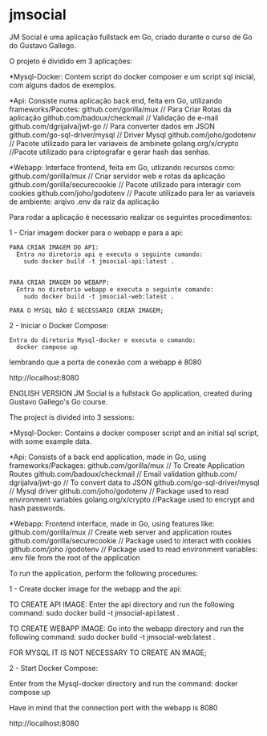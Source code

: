 # jmsocial
JM Social é uma aplicação fullstack em Go, criado durante o curso de Go do Gustavo Gallego.

O projeto é dividido em 3 aplicações:

*Mysql-Docker: Contem script do docker composer e um script sql inicial, com alguns dados de exemplos.

*Api:  Consiste numa aplicação back end, feita em Go, utilizando frameworks/Pacotes:
  github.com/gorilla/mux   // Para Criar Rotas da aplicação
  github.com/badoux/checkmail  // Validação de e-mail
  github.com/dgrijalva/jwt-go  // Para converter dados em JSON 
  github.com/go-sql-driver/mysql   // Driver Mysql
  github.com/joho/godotenv  // Pacote utilizado para ler variaveis de ambinete
  golang.org/x/crypto  //Pacote utilizado para criptografar e gerar hash das senhas.


*Webapp:  Interface frontend, feita em Go,  utlizando recursos como:
  github.com/gorilla/mux   // Criar servidor web e rotas da aplicação
  github.com/gorilla/securecookie  // Pacote utilizado para interagir com cookies
  github.com/joho/godotenv // Pacote utilizado para ler as variaveis de ambiente:  arqivo  .env da raiz da aplicação
  
  
  Para rodar a aplicação é necessario realizar os seguintes procedimentos:
  
  1 - Criar imagem docker para o webapp e para a api:
  
    PARA CRIAR IMAGEM DO API:
      Entra no diretorio api e executa o seguinte comando:
        sudo docker build -t jmsocial-api:latest .


    PARA CRIAR IMAGEM DO WEBAPP:
      Entra no diretorio webapp e executa o seguinte comando:
        sudo docker build -t jmsocial-web:latest .
  
    PARA O MYSQL NÃO É NECESSARIO CRIAR IMAGEM;

  2 - Iniciar o Docker Compose: 

    Entra do diretorio Mysql-docker e executa o comando:
      docker compose up 
      
  
  lembrando que a porta de conexão com a webapp é  8080

  http://localhost:8080

  
  
ENGLISH VERSION
JM Social is a fullstack Go application, created during Gustavo Gallego's Go course.

The project is divided into 3 sessions:

*Mysql-Docker: Contains a docker composer script and an initial sql script, with some example data.

*Api: Consists of a back end application, made in Go, using frameworks/Packages: github.com/gorilla/mux // To Create Application Routes github.com/badoux/checkmail // Email validation github.com/ dgrijalva/jwt-go // To convert data to JSON github.com/go-sql-driver/mysql // Mysql driver github.com/joho/godotenv // Package used to read environment variables golang.org/x/crypto //Package used to encrypt and hash passwords.

*Webapp: Frontend interface, made in Go, using features like: github.com/gorilla/mux // Create web server and application routes github.com/gorilla/securecookie // Package used to interact with cookies github.com/joho /godotenv // Package used to read environment variables: .env file from the root of the application

To run the application, perform the following procedures:

1 - Create docker image for the webapp and the api:

TO CREATE API IMAGE:
  Enter the api directory and run the following command:
    sudo docker build -t jmsocial-api:latest .


TO CREATE WEBAPP IMAGE:
  Go into the webapp directory and run the following command:
    sudo docker build -t jmsocial-web:latest .

FOR MYSQL IT IS NOT NECESSARY TO CREATE AN IMAGE;

2 - Start Docker Compose:

Enter from the Mysql-docker directory and run the command:
  docker compose up

Have in mind that the connection port with the webapp is 8080

http://localhost:8080  
  
  
  
  
